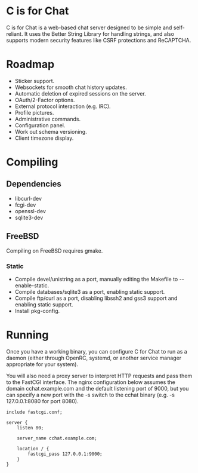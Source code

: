 
# C is for Chat

C is for Chat is a web-based chat server designed to be simple and self-reliant. It uses the Better String Library for handling strings, and also supports modern security features like CSRF protections and ReCAPTCHA.

# Roadmap

 * Sticker support.
 * Websockets for smooth chat history updates.
 * Automatic deletion of expired sessions on the server.
 * OAuth/2-Factor options.
 * External protocol interaction (e.g. IRC).
 * Profile pictures.
 * Administrative commands.
 * Configuration panel.
 * Work out schema versioning.
 * Client timezone display.

# Compiling

## Dependencies

 * libcurl-dev
 * fcgi-dev
 * openssl-dev
 * sqlite3-dev

## FreeBSD

Compiling on FreeBSD requires gmake.

### Static

 * Compile devel/unistring as a port, manually editing the Makefile to --enable-static.
 * Compile databases/sqlite3 as a port, enabling static support.
 * Compile ftp/curl as a port, disabling libssh2 and gss3 support and enabling static support.
 * Install pkg-config.

# Running

Once you have a working binary, you can configure C for Chat to run as a daemon (either through OpenRC, systemd, or another service manager appropriate for your system).

You will also need a proxy server to interpret HTTP requests and pass them to the FastCGI interface. The nginx configuration below assumes the domain cchat.example.com and the default listening port of 9000, but you can specify a new port with the -s switch to the cchat binary (e.g. -s 127.0.0.1:8080 for port 8080).

```
include fastcgi.conf;

server {
	listen 80;

	server_name cchat.example.com;

	location / {
		fastcgi_pass 127.0.0.1:9000;
	}
}
```

